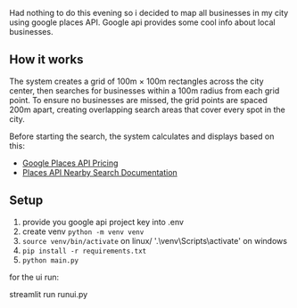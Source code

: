 Had nothing to do this evening so i decided to map all businesses in my city using google places API.
Google api provides some cool info about local businesses.

## How it works
The system creates a grid of 100m × 100m rectangles across the city center, then searches for businesses within a 100m radius from each grid point. To ensure no businesses are missed, the grid points are spaced 200m apart, creating overlapping search areas that cover every spot in the city.

Before starting the search, the system calculates and displays based on this:
- [Google Places API Pricing](https://developers.google.com/maps/billing-and-pricing/pricing#places-pricing)
- [Places API Nearby Search Documentation](https://developers.google.com/maps/documentation/places/web-service/nearby-search#fieldmask)

## Setup
1. provide you google api project key into .env
2. create venv `python -m venv venv`
3. `source venv/bin/activate` on linux/      '.\venv\Scripts\activate' on windows
4. `pip install -r requirements.txt`
5. `python main.py`




for the ui run:


streamlit run runui.py